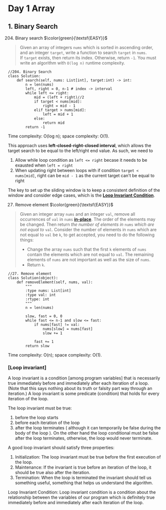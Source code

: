 # Day 1 Array

## 1. Binary Search
204. Binary search $\color{green}{\textsf{EASY}}$

> Given an array of integers `nums` which is sorted in ascending order, and an integer `target`, write a function to search `target` in `nums`. If `target` exists, then return its index. Otherwise, return `-1`.
You must write an algorithm with `O(log n)` runtime complexity.

```
//204. Binary Search
class Solution:
	def search(self, nums: List[int], target:int) -> int:
		n = len(nums)
		left, right = 0, n-1 # index -> interval
		while left <= right:
			mid = (left + right)//2
			if target < nums[mid]:
				right = mid - 1
			elif target > nums[mid]:
				left = mid + 1 
			else:
				return mid
		return -1
```

Time complexity: O(log n); space complexity: O(1). 

This approach uses **left-closed-right-closed interval**, which allows the target search to be equal to the left/right end value. As such, we need to 
1. Allow while loop condition as `left <= right` becase it needs to be exausted when `left = right`
2. When updating right between loops with if condition `target < nums[mid]`, right can be `mid - 1` as the current target can't be equal to right

The key to set up the sliding window is to keep a consistent definition of the window and consider edge cases, which is the [**Loop Invariant Condition**](#head1234). 



27. Remove element $\color{green}{\textsf{EASY}}$

> Given an integer array `nums` and an integer `val`, remove all occurrences of `val` in `nums` [**in-place**](https://en.wikipedia.org/wiki/In-place_algorithm). The order of the elements may be changed. Then return *the number of elements in* `nums` *which are not equal to* `val`.
Consider the number of elements in `nums` which are not equal to `val` be `k`, to get accepted, you need to do the following things:
> - Change the array `nums` such that the first `k` elements of `nums` contain the elements which are not equal to `val`. The remaining elements of `nums` are not important as well as the size of `nums`.
> - Return `k`.

```
//27. Remove element
class Solution(object):
    def removeElement(self, nums, val):
        """
        :type nums: List[int]
        :type val: int
        :rtype: int
        """
        n = len(nums)

        slow, fast = 0, 0
        while fast <= n-1 and slow <= fast:
            if nums[fast] != val:
                nums[slow] = nums[fast]
                slow += 1

            fast += 1
        return slow
```

Time complexity: O(n); space complexity: O(1). 






### <a name="head1234"></a>[Loop invariant]
A loop invariant is a condition [among program variables] that is necessarily true immediately before and immediately after each iteration of a loop. (Note that this says nothing about its truth or falsity part way through an iteration.)
A loop invariant is some predicate (condition) that holds for every iteration of the loop.

The loop invariant must be true:
1. before the loop starts
2. before each iteration of the loop
3. after the loop terminates
( although it can temporarily be false during the body of the loop ).
On the other hand the loop conditional must be false after the loop terminates, otherwise, the loop would never terminate.

A good loop invariant should satisfy three properties:

1. Initialization: The loop invariant must be true before the first execution of the loop.
2. Maintenance: If the invariant is true before an iteration of the loop, it should be true also after the iteration.
3. Termination: When the loop is terminated the invariant should tell us something useful, something that helps us understand the algorithm.

Loop Invariant Condition: 
Loop invariant condition is a condition about the relationship between the variables of our program which is definitely true immediately before and immediately after each iteration of the loop. 

